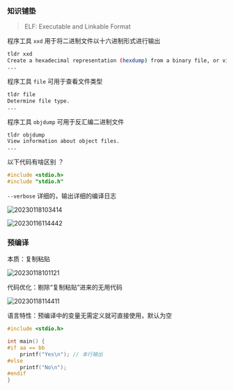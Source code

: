 ### 知识铺垫

> ELF: Executable and Linkable Format

程序工具 `xxd` 用于将二进制文件以十六进制形式进行输出

```bash
tldr xxd
Create a hexadecimal representation (hexdump) from a binary file, or vice-versa.
...
```

程序工具 `file` 可用于查看文件类型

```bash
tldr file
Determine file type.
...
```

程序工具 `objdump` 可用于反汇编二进制文件

```bash
tldr objdump
View information about object files.
...
```

以下代码有啥区别 ？

```c
#include <stdio.h>
#include "stdio.h"
```

`--verbose` 详细的，输出详细的编译日志

![20230118103414](https://aliyun-oss-lpj.oss-cn-qingdao.aliyuncs.com/images/by-clipboard/20230118103414.png)

![20230116114442](https://aliyun-oss-lpj.oss-cn-qingdao.aliyuncs.com/images/by-clipboard/20230116114442.png)

### 预编译

本质：复制粘贴

![20230118101121](https://aliyun-oss-lpj.oss-cn-qingdao.aliyuncs.com/images/by-clipboard/20230118101121.png)

代码优化：剔除“复制粘贴”进来的无用代码

![20230118114411](https://aliyun-oss-lpj.oss-cn-qingdao.aliyuncs.com/images/by-clipboard/20230118114411.png)

语言特性：预编译中的变量无需定义就可直接使用，默认为空

```c
#include <stdio.h>

int main() {
#if aa == bb
    printf("Yes\n"); // 本行输出
#else
    printf("No\n");
#endif
}
```



